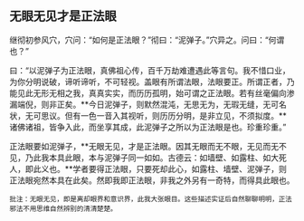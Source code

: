 ## 无眼无见才是正法眼

继彻初参风穴，穴问：“如何是正法眼？”彻曰：“泥弹子。”穴异之。问曰：“何谓也？”

曰：“以泥弹子为正法眼，真佛祖心传，百千万劫难遭遇此等言句。我不惜口业，为你分明说破，谛听谛听，不可轻视。盖眼有所谓法眼，法眼要正。所谓正者，乃能见此无形无相之我，真真实实，而历历孤明，始可谓之正法眼。若有丝毫偏向渗漏端倪，则非正矣。**今日泥弹子，则默然混沌，无思无为，无瑕无缝，无可名状，无可思议。但有一色一音入其视听，则历历分明，是非立见，不须拟度。**诸佛诸祖，皆争入此，而坐享其成，此泥弹子之所以为正法眼是也。珍重珍重。”

正法眼要如泥弹子，**无眼无见，才是正法眼。因其无眼而无不眼，无见而无不见，乃此我本具此眼，本与泥弹子同一如如。古德云：如墙壁、如露柱、如大死人，即此义也。**学者要得正法眼，只要死却此心，如露柱、墙壁、泥弹子，则正法眼宛然本具在此矣。然即我即正法眼，非我之外另有一奇特，而得具此眼也。

```xu
批注：无眼无见，即是离却眼界和意识界，此我大张眼目。这些描述实证后自然聊聊明明，正法邪法不用思维自然辨别的清清楚楚。
```
